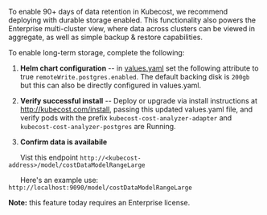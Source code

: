 To enable 90+ days of data retention in Kubecost, we recommend deploying with durable storage enabled. 
This functionality also powers the Enterprise multi-cluster view, where data across clusters can be viewed in aggregate, as well as simple backup & restore capabilities.

To enable long-term storage, complete the following:

1. **Helm chart configuration** -- in [values.yaml](https://github.com/kubecost/cost-analyzer-helm-chart/blob/master/cost-analyzer/values.yaml) set the following attribute 
to true `remoteWrite.postgres.enabled`. The default backing disk is `200gb` but this can also be directly configured in values.yaml. 
 
2. **Verify successful install** -- Deploy or upgrade via install instructions at <http://kubecost.com/install>, passing this updated values.yaml file, and verify pods with the prefix `kubecost-cost-analyzer-adapter`
and `kubecost-cost-analyzer-postgres` are Running.

3. **Confirm data is availabile**

&nbsp;&nbsp;&nbsp;&nbsp;&nbsp;&nbsp;Vist this endpoint `http://<kubecost-address>/model/costDataModelRangeLarge`

&nbsp;&nbsp;&nbsp;&nbsp;&nbsp;&nbsp;Here's an example use: `http://localhost:9090/model/costDataModelRangeLarge`

**Note:** this feature today requires an Enterprise license. 
